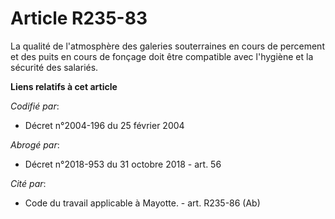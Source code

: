 # Article R235-83

La qualité de l'atmosphère des galeries souterraines en cours de percement et des puits en cours de fonçage doit être
compatible avec l'hygiène et la sécurité des salariés.

**Liens relatifs à cet article**

_Codifié par_:

  - Décret n°2004-196 du 25 février 2004

_Abrogé par_:

  - Décret n°2018-953 du 31 octobre 2018 - art. 56

_Cité par_:

  - Code du travail applicable à Mayotte. - art. R235-86 (Ab)
